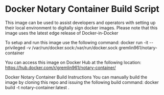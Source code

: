 # Docker Notary Container Build Script

This image can be used to assist developers and operators with setting up their local environment to digitally sign docker images. Please note that this image uses the latest edge release of Docker-in-Docker

To setup and run this image use the following command:
docker run -it --privileged -v /var/run/docker.sock:/var/run/docker.sock gremlin961/notary-container

You can access this image on Docker Hub at the following location:
https://hub.docker.com/r/gremlin961/notary-container/


Docker Notary Container Build Instructions
You can manually build the image by cloning this repo and issuing the following build command:
docker build -t notary-container:latest .
